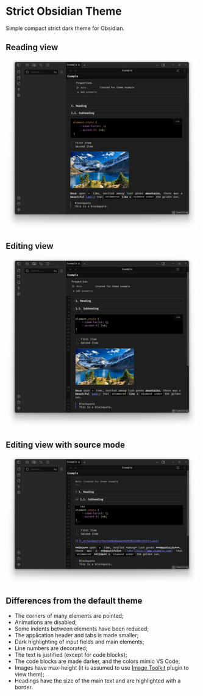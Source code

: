 # Strict Obsidian Theme

Simple compact strict dark theme for Obsidian.

## Reading view

![Reading view](images/screenshot_view_mode.png)

## Editing view

![Editing view](images/screenshot_edit_mode.png)

## Editing view with source mode

![Editing view with source mode](images/screenshot_source_mode.png)

## Differences from the default theme

- The corners of many elements are pointed;
- Animations are disabled;
- Some indents between elements have been reduced;
- The application header and tabs is made smaller;
- Dark highlighting of input fields and main elements;
- Line numbers are decorated;
- The text is justified (except for code blocks);
- The code blocks are made darker, and the colors mimic VS Code;
- Images have max-height (it is assumed to use [Image Toolkit](https://github.com/sissilab/obsidian-image-toolkit) plugin to view them);
- Headings have the size of the main text and are highlighted with a border.
